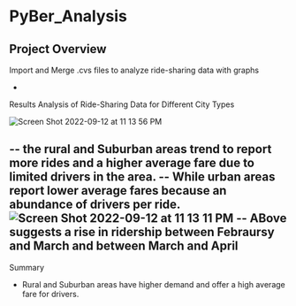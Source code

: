 # PyBer_Analysis
Project Overview
- 
Import and Merge .cvs files to analyze ride-sharing data with graphs

-

Results
Analysis of Ride-Sharing Data for Different City Types

![Screen Shot 2022-09-12 at 11 13 56 PM](https://user-images.githubusercontent.com/96351971/189824959-f282ae55-39ec-4e75-960e-af1f4279a9d1.png)

-- the rural and Suburban areas trend to report more rides and a higher average fare due to limited drivers in the area.
-- While urban areas report lower average fares because an abundance of drivers per ride.![Screen Shot 2022-09-12 at 11 13 11 PM](https://user-images.githubusercontent.com/96351971/189825103-3977922e-dec2-4fed-9c2b-d8c7669a771a.png)
-- ABove suggests a rise in ridership between Febraursy and March and between March and April
-
Summary 
- Rural and Suburban areas have higher demand and offer a high average fare for drivers.
